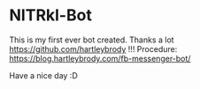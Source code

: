 # NITRkl-Bot
This is my first ever bot created. Thanks a lot https://github.com/hartleybrody !!!
Procedure:
https://blog.hartleybrody.com/fb-messenger-bot/

Have a nice day :D
